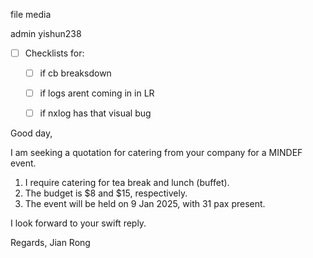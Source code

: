 file media

admin
yishun238


- [ ] Checklists for:
	- [ ] if cb breaksdown
	- [ ] if logs arent coming in in LR
	- [ ] if nxlog has that visual bug


Good day,

I am seeking a quotation for catering from your company for a MINDEF event. 
1. I require catering for tea break and lunch (buffet). 
2. The budget is $8 and $15, respectively.
3. The event will be held on 9 Jan 2025, with 31 pax present. 

I look forward to your swift reply.

Regards,
Jian Rong
